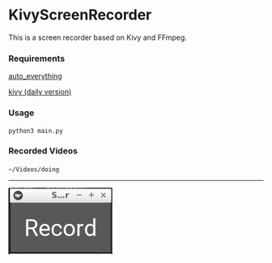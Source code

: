 # KivyScreenRecorder
This is a screen recorder based on Kivy and FFmpeg.

### Requirements
[auto_everything](https://github.com/yingshaoxo/auto_everything#installation)

[kivy (daily version)](https://kivy.org/docs/installation/installation-linux.html#ubuntu-kubuntu-xubuntu-lubuntu-saucy-and-above)

### Usage
```
python3 main.py
```

### Recorded Videos
`~/Videos/doing`

___

![how is looks like](screenshot/1.png)
